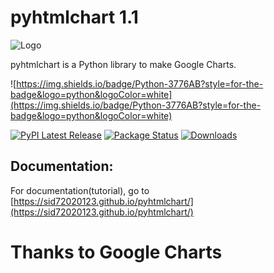 # pyhtmlchart 1.1

![Logo](https://sid72020123.github.io/pyhtmlchart/logo.svg)

pyhtmlchart is a Python library to make Google Charts.

![https://img.shields.io/badge/Python-3776AB?style=for-the-badge&logo=python&logoColor=white](https://img.shields.io/badge/Python-3776AB?style=for-the-badge&logo=python&logoColor=white)

[![PyPI Latest Release](https://img.shields.io/pypi/v/pyhtmlchart.svg)](https://pypi.org/project/pyhtmlchart/)
[![Package Status](https://img.shields.io/pypi/status/pyhtmlchart.svg)](https://pypi.org/project/pyhtmlchart/)
[![Downloads](https://static.pepy.tech/personalized-badge/pyhtmlchart?period=total&units=international_system&left_color=black&right_color=orange&left_text=Downloads)](https://pepy.tech/project/pyhtmlchart)

## Documentation:

For documentation(tutorial), go
to [https://sid72020123.github.io/pyhtmlchart/](https://sid72020123.github.io/pyhtmlchart/)

# Thanks to Google Charts

